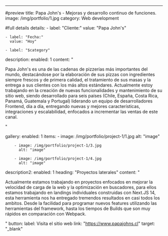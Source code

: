---
#preview
title: Papa John's - Mejoras y desarrollo continuo de funciones.
image: /img/portfolio/1.jpg
category: Web development

#full details
details:
    - label: "Cliente:"
      value: "Papa John's"

    - label: "Fecha:"
      value: "Hoy"

    - label: "$category"

description:
    enabled: 1
    content: "
        <p>Papa John's es una de las cadenas de pizzerías más importantes del mundo, destacándose por la elaboración de sus pizzas con ingredientes siempre frescos y de primera calidad, el tratamiento de sus masas y la entrega a sus clientes con los más altos estándares. Actualmente estoy trabajando en la creación de nuevas funcionalidades y mantenimiento de su sitio web, siendo desarrollado para seis países (Chile, España, Costa Rica, Panamá, Guatemala y Portugal) liderando un equipo de desarrolladores Frontend, día a día, entregando nuevas y mejores características, integraciones y escalabilidad, enfocados a incrementar las ventas de este canal.</p>
    "

gallery: 
    enabled: 1
    items:
        - image: /img/portfolio/project-1/1.jpg
          alt: "image"

        - image: /img/portfolio/project-1/3.jpg
          alt: "image"

        - image: /img/portfolio/project-1/4.jpg
          alt: "image"

description2:
    enabled: 1
    heading: "Proyectos laterales"
    content: "
        <p>Actualmente estamos trabajando en proyectos enfocados en mejorar la velocidad de carga de la web y la optimización en buscadores, para ellos estamos trabajando en landings individuales construidas con Next.JS 14, esta herramienta nos ha entregado tremendos resultados en casi todos los ambitos. Desde la facilidad para programar nuevos features utilizando las herramientas del framework, hasta los tiempos de Builds que son muy rápidos en comparación con Webpack.</p>
    "
    button:
        label: Visita el sitio web
        link: "https://www.papajohns.cl"
        target: "_blank"
